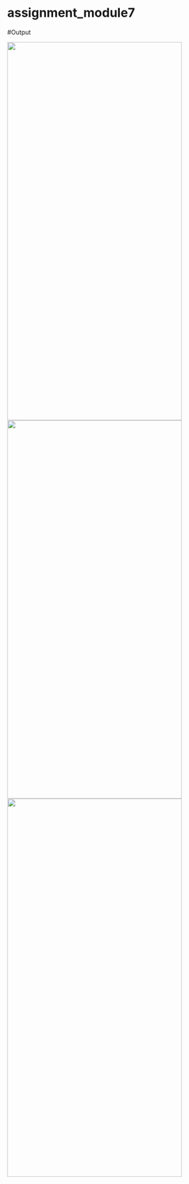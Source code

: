 # assignment_module7

#Output

<img src="https://github.com/Graphictool/Product_list/assets/28779320/01c11593-d31a-42e2-8b38-bd5b3b9abfb7" width="400" height="867">

<img src="https://github.com/Graphictool/Product_list/assets/28779320/b342a4dc-9fd0-45cc-aa75-b75c44897b53" width="400" height="867">

<img src="https://github.com/Graphictool/Product_list/assets/28779320/8b0f4f2b-fc04-4028-aa20-d69ab4ac60e5" width="400" height="867">


